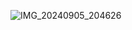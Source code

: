 ![IMG_20240905_204626](https://github.com/user-attachments/assets/f91a5603-f9e8-4608-b430-fc6531b5556e)

